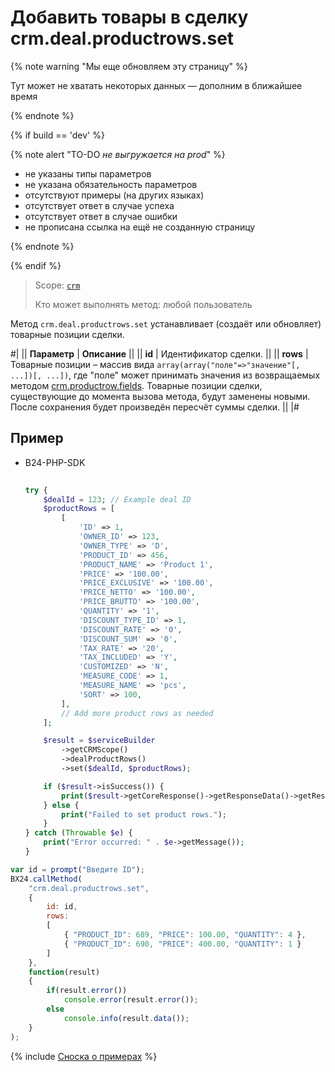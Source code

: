 # Добавить товары в сделку crm.deal.productrows.set

{% note warning "Мы еще обновляем эту страницу" %}

Тут может не хватать некоторых данных — дополним в ближайшее время

{% endnote %}

{% if build == 'dev' %}

{% note alert "TO-DO _не выгружается на prod_" %}

- не указаны типы параметров
- не указана обязательность параметров
- отсутствуют примеры (на других языках)
- отсутствует ответ в случае успеха
- отсутствует ответ в случае ошибки
- не прописана ссылка на ещё не созданную страницу

{% endnote %}

{% endif %}

> Scope: [`crm`](../../scopes/permissions.md)
>
> Кто может выполнять метод: любой пользователь

Метод `crm.deal.productrows.set` устанавливает (создаёт или обновляет) товарные позиции сделки.

#|
|| **Параметр** | **Описание** ||
|| **id** | Идентификатор cделки. ||
|| **rows** | Товарные позиции – массив вида `array(array("поле"=>"значение"[, ...])[, ...])`, где "поле" может принимать значения из возвращаемых методом [crm.productrow.fields](.). Товарные позиции сделки, существующие до момента вызова метода, будут заменены новыми. После сохранения будет произведён пересчёт суммы сделки. ||
|#

## Пример


- B24-PHP-SDK

    ```php
        
    try {
        $dealId = 123; // Example deal ID
        $productRows = [
            [
                'ID' => 1,
                'OWNER_ID' => 123,
                'OWNER_TYPE' => 'D',
                'PRODUCT_ID' => 456,
                'PRODUCT_NAME' => 'Product 1',
                'PRICE' => '100.00',
                'PRICE_EXCLUSIVE' => '100.00',
                'PRICE_NETTO' => '100.00',
                'PRICE_BRUTTO' => '100.00',
                'QUANTITY' => '1',
                'DISCOUNT_TYPE_ID' => 1,
                'DISCOUNT_RATE' => '0',
                'DISCOUNT_SUM' => '0',
                'TAX_RATE' => '20',
                'TAX_INCLUDED' => 'Y',
                'CUSTOMIZED' => 'N',
                'MEASURE_CODE' => 1,
                'MEASURE_NAME' => 'pcs',
                'SORT' => 100,
            ],
            // Add more product rows as needed
        ];
    
        $result = $serviceBuilder
            ->getCRMScope()
            ->dealProductRows()
            ->set($dealId, $productRows);
    
        if ($result->isSuccess()) {
            print($result->getCoreResponse()->getResponseData()->getResult()[0]);
        } else {
            print("Failed to set product rows.");
        }
    } catch (Throwable $e) {
        print("Error occurred: " . $e->getMessage());
    }
    
    ```

```js
var id = prompt("Введите ID");
BX24.callMethod(
    "crm.deal.productrows.set",
    {
        id: id,
        rows:
        [
            { "PRODUCT_ID": 689, "PRICE": 100.00, "QUANTITY": 4 },
            { "PRODUCT_ID": 690, "PRICE": 400.00, "QUANTITY": 1 }
        ]
    },
    function(result)
    {
        if(result.error())
            console.error(result.error());
        else
            console.info(result.data());
    }
);
```

{% include [Сноска о примерах](../../../_includes/examples.md) %}